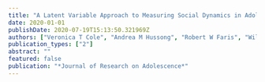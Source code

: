 ```yaml
---
title: "A Latent Variable Approach to Measuring Social Dynamics in Adolescence"
date: 2020-01-01
publishDate: 2020-07-19T15:13:50.321969Z
authors: ["Veronica T Cole", "Andrea M Hussong", "Robert W Faris", "William A Rothenberg", "Nisha C Gottfredson", "Susan T Ennett"]
publication_types: ["2"]
abstract: ""
featured: false
publication: "*Journal of Research on Adolescence*"
---
```


